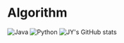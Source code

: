 # Algorithm
![Java](https://img.shields.io/badge/Java-007396.svg?&style=for-the-badge&logo=Java&logoColor=white)
![Python](https://img.shields.io/badge/Python-3776AB.svg?&style=for-the-badge&logo=Python&logoColor=blue)
![JY's GitHub stats](https://github-readme-stats.vercel.app/api?username=jung-yeon&show_icons=true&theme=radical)
